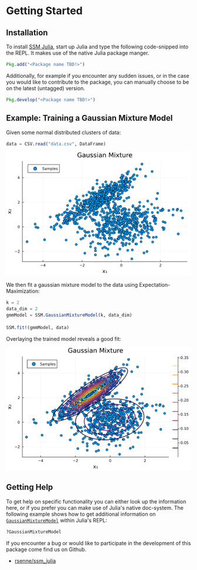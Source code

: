 # Getting Started


## Installation

To install
[SSM Julia](https://github.com/rsenne/ssm_julia), start up
Julia and type the following code-snipped into the REPL. It makes
use of the native Julia package manger.

```julia
Pkg.add("<Package name TBD!>")
```

Additionally, for example if you encounter any sudden issues, or
in the case you would like to contribute to the package, you can
manually choose to be on the latest (untagged) version.

```julia
Pkg.develop("<Package name TBD!>")
```

## Example: Training a Gaussian Mixture Model


Given some normal distributed clusters of data:

```julia
data = CSV.read("data.csv", DataFrame)
```

![gaussian_data](assets/gmm_data_plot.png)


We then fit a gaussian mixture model to the data using Expectation-Maximization:
```julia
k = 2
data_dim = 2
gmmModel = SSM.GaussianMixtureModel(k, data_dim)

SSM.fit!(gmmModel, data)
```

Overlaying the trained model reveals a good fit:

![gaussian_model](assets/gmm_model_plot.png)



## Getting Help

To get help on specific functionality you can either look up the
information here, or if you prefer you can make use of Julia's
native doc-system. The following example shows how to get
additional information on [`GaussianMixtureModel`](@ref) within Julia's REPL:

```julia
?GaussianMixtureModel
```

If you encounter a bug or would like to participate in the
development of this package come find us on Github.

- [rsenne/ssm_julia](https://github.com/rsenne/ssm_julia)